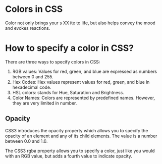 # Colors in CSS
Color not only brings your s XX ite to life, but also helps
convey the mood and evokes reactions.
# How to specify a color in CSS?
There are three ways to specify colors in CSS:
 1. RGB values: Values for red, green, and blue are expressed as numbers between 0 and 255.
 2. Hex Codes: Hex values represent values for red, green, and blue in hexadecimal code.
 3. HSL colors: stands for Hue, Saturation and Brightness.
 4. Color Names: Colors are represented by predefined names. However, they are very limited in number.
 
 ## Opacity
 CSS3 introduces the opacity property which allows you to specify the opacity of an element and any of its child elements.
The value is a number between 0.0 and 1.0.

The CSS3 rgba property allows you to specify a color, just like you would with an RGB value, but adds a fourth value to indicate opacity.
